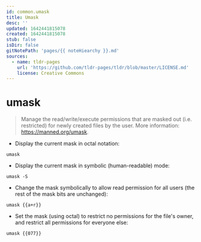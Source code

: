 ```yaml
---
id: common.umask
title: Umask
desc: ''
updated: 1642441815078
created: 1642441815078
stub: false
isDir: false
gitNotePath: 'pages/{{ noteHiearchy }}.md'
sources:
  - name: tldr-pages
    url: 'https://github.com/tldr-pages/tldr/blob/master/LICENSE.md'
    license: Creative Commons
---
```

# umask

> Manage the read/write/execute permissions that are masked out (i.e. restricted) for newly created files by the user.
> More information: <https://manned.org/umask>.

- Display the current mask in octal notation:

`umask`

- Display the current mask in symbolic (human-readable) mode:

`umask -S`

- Change the mask symbolically to allow read permission for all users (the rest of the mask bits are unchanged):

`umask {{a+r}}`

- Set the mask (using octal) to restrict no permissions for the file's owner, and restrict all permissions for everyone else:

`umask {{077}}`

